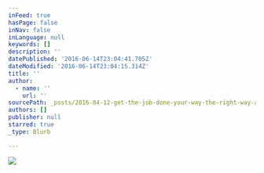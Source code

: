 ```yaml
---
inFeed: true
hasPage: false
inNav: false
inLanguage: null
keywords: []
description: ''
datePublished: '2016-06-14T23:04:41.705Z'
dateModified: '2016-06-14T23:04:15.314Z'
title: ''
author:
  - name: ''
    url: ''
sourcePath: _posts/2016-04-12-get-the-job-done-your-way-the-right-way-and-on-time.md
authors: []
publisher: null
starred: true
_type: Blurb

---
```

![](https://the-grid-user-content.s3-us-west-2.amazonaws.com/24c51cf6-79cd-4fec-8e4b-7711a6fd7246.jpg)